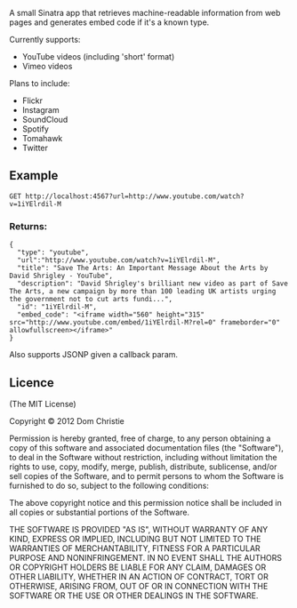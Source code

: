 A small Sinatra app that retrieves machine-readable information from web pages and generates embed code if it's a known type.

Currently supports:

* YouTube videos (including 'short' format)
* Vimeo videos

Plans to include:

* Flickr
* Instagram
* SoundCloud
* Spotify
* Tomahawk
* Twitter

## Example

    GET http://localhost:4567?url=http://www.youtube.com/watch?v=1iYElrdil-M

### Returns:

    {
      "type": "youtube",
      "url":"http://www.youtube.com/watch?v=1iYElrdil-M",
      "title": "Save The Arts: An Important Message About the Arts by David Shrigley - YouTube",
      "description": "David Shrigley's brilliant new video as part of Save The Arts, a new campaign by more than 100 leading UK artists urging the government not to cut arts fundi...",
      "id": "1iYElrdil-M",
      "embed_code": "<iframe width="560" height="315" src="http://www.youtube.com/embed/1iYElrdil-M?rel=0" frameborder="0" allowfullscreen></iframe>"
    }

Also supports JSONP given a callback param.

## Licence

(The MIT License)

Copyright © 2012 Dom Christie

Permission is hereby granted, free of charge, to any person obtaining a copy of this software and associated documentation files (the "Software"), to deal in the Software without restriction, including without limitation the rights to use, copy, modify, merge, publish, distribute, sublicense, and/or sell copies of the Software, and to permit persons to whom the Software is furnished to do so, subject to the following conditions:

The above copyright notice and this permission notice shall be included in all copies or substantial portions of the Software.

THE SOFTWARE IS PROVIDED "AS IS", WITHOUT WARRANTY OF ANY KIND, EXPRESS OR IMPLIED, INCLUDING BUT NOT LIMITED TO THE WARRANTIES OF MERCHANTABILITY, FITNESS FOR A PARTICULAR PURPOSE AND NONINFRINGEMENT. IN NO EVENT SHALL THE AUTHORS OR COPYRIGHT HOLDERS BE LIABLE FOR ANY CLAIM, DAMAGES OR OTHER LIABILITY, WHETHER IN AN ACTION OF CONTRACT, TORT OR OTHERWISE, ARISING FROM, OUT OF OR IN CONNECTION WITH THE SOFTWARE OR THE USE OR OTHER DEALINGS IN THE SOFTWARE.